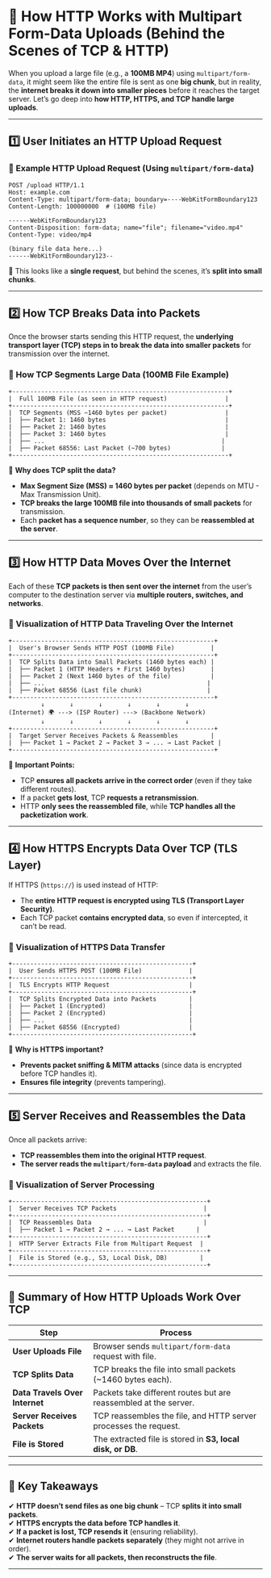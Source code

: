 # 🚀 How HTTP Works with Multipart Form-Data Uploads (Behind the Scenes of TCP & HTTP)

When you upload a large file (e.g., a **100MB MP4**) using `multipart/form-data`, it might seem like the entire file is sent as one **big chunk**, but in reality, the **internet breaks it down into smaller pieces** before it reaches the target server. Let’s go deep into **how HTTP, HTTPS, and TCP handle large uploads**.

---

## **1️⃣ User Initiates an HTTP Upload Request**
### 📌 Example HTTP Upload Request (Using `multipart/form-data`)
```http
POST /upload HTTP/1.1
Host: example.com
Content-Type: multipart/form-data; boundary=----WebKitFormBoundary123
Content-Length: 100000000  # (100MB file)

------WebKitFormBoundary123
Content-Disposition: form-data; name="file"; filename="video.mp4"
Content-Type: video/mp4

(binary file data here...)
------WebKitFormBoundary123--
```
🔹 This looks like a **single request**, but behind the scenes, it’s **split into small chunks**.

---

## **2️⃣ How TCP Breaks Data into Packets**
Once the browser starts sending this HTTP request, the **underlying transport layer (TCP) steps in to break the data into smaller packets** for transmission over the internet.

### 📌 How TCP Segments Large Data (100MB File Example)
```
+------------------------------------------------------------+
|  Full 100MB File (as seen in HTTP request)                |
+------------------------------------------------------------+
|  TCP Segments (MSS ~1460 bytes per packet)                |
|  ├── Packet 1: 1460 bytes                                 |
|  ├── Packet 2: 1460 bytes                                 |
|  ├── Packet 3: 1460 bytes                                 |
|  ├── ...                                                 |
|  ├── Packet 68556: Last Packet (~700 bytes)              |
+------------------------------------------------------------+
```
🔹 **Why does TCP split the data?**  
- **Max Segment Size (MSS) ≈ 1460 bytes per packet** (depends on MTU - Max Transmission Unit).  
- **TCP breaks the large 100MB file into thousands of small packets** for transmission.  
- Each **packet has a sequence number**, so they can be **reassembled at the server**.  

---

## **3️⃣ How HTTP Data Moves Over the Internet**
Each of these **TCP packets is then sent over the internet** from the user’s computer to the destination server via **multiple routers, switches, and networks**.

### 📌 Visualization of HTTP Data Traveling Over the Internet
```
+--------------------------------------------------------+
|  User's Browser Sends HTTP POST (100MB File)          |
+--------------------------------------------------------+
|  TCP Splits Data into Small Packets (1460 bytes each) |
|  ├── Packet 1 (HTTP Headers + First 1460 bytes)       |
|  ├── Packet 2 (Next 1460 bytes of the file)           |
|  ├── ...                                             |
|  ├── Packet 68556 (Last file chunk)                  |
+--------------------------------------------------------+
         ↓       ↓       ↓       ↓       ↓       ↓
(Internet) 🌍 ---> (ISP Router) ---> (Backbone Network)
         ↓       ↓       ↓       ↓       ↓       ↓
+--------------------------------------------------------+
|  Target Server Receives Packets & Reassembles         |
|  ├── Packet 1 → Packet 2 → Packet 3 → ... → Last Packet |
+--------------------------------------------------------+
```
🔹 **Important Points:**  
- TCP **ensures all packets arrive in the correct order** (even if they take different routes).  
- If a packet **gets lost**, TCP **requests a retransmission**.  
- HTTP **only sees the reassembled file**, while **TCP handles all the packetization work**.  

---

## **4️⃣ How HTTPS Encrypts Data Over TCP (TLS Layer)**
If HTTPS (`https://`) is used instead of HTTP:
- The **entire HTTP request is encrypted using TLS (Transport Layer Security)**.
- Each TCP packet **contains encrypted data**, so even if intercepted, it can’t be read.

### 📌 Visualization of HTTPS Data Transfer
```
+--------------------------------------------------+
|  User Sends HTTPS POST (100MB File)             |
+--------------------------------------------------+
|  TLS Encrypts HTTP Request                      |
+--------------------------------------------------+
|  TCP Splits Encrypted Data into Packets         |
|  ├── Packet 1 (Encrypted)                       |
|  ├── Packet 2 (Encrypted)                       |
|  ├── ...                                        |
|  ├── Packet 68556 (Encrypted)                   |
+--------------------------------------------------+
```
🔹 **Why is HTTPS important?**
- **Prevents packet sniffing & MITM attacks** (since data is encrypted before TCP handles it).
- **Ensures file integrity** (prevents tampering).

---

## **5️⃣ Server Receives and Reassembles the Data**
Once all packets arrive:
- **TCP reassembles them into the original HTTP request**.
- **The server reads the `multipart/form-data` payload** and extracts the file.

### 📌 Visualization of Server Processing
```
+------------------------------------------------------+
|  Server Receives TCP Packets                        |
+------------------------------------------------------+
|  TCP Reassembles Data                               |
|  ├── Packet 1 → Packet 2 → ... → Last Packet      |
+------------------------------------------------------+
|  HTTP Server Extracts File from Multipart Request  |
+------------------------------------------------------+
|  File is Stored (e.g., S3, Local Disk, DB)         |
+------------------------------------------------------+
```

---

## **🔹 Summary of How HTTP Uploads Work Over TCP**
| **Step** | **Process** |
|----------|------------|
| **User Uploads File** | Browser sends `multipart/form-data` request with file. |
| **TCP Splits Data** | TCP breaks the file into small packets (~1460 bytes each). |
| **Data Travels Over Internet** | Packets take different routes but are reassembled at the server. |
| **Server Receives Packets** | TCP reassembles the file, and HTTP server processes the request. |
| **File is Stored** | The extracted file is stored in **S3, local disk, or DB**. |

---

## **🔹 Key Takeaways**
✔ **HTTP doesn’t send files as one big chunk** – TCP **splits it into small packets**.  
✔ **HTTPS encrypts the data before TCP handles it**.  
✔ **If a packet is lost, TCP resends it** (ensuring reliability).  
✔ **Internet routers handle packets separately** (they might not arrive in order).  
✔ **The server waits for all packets, then reconstructs the file**.  

---

